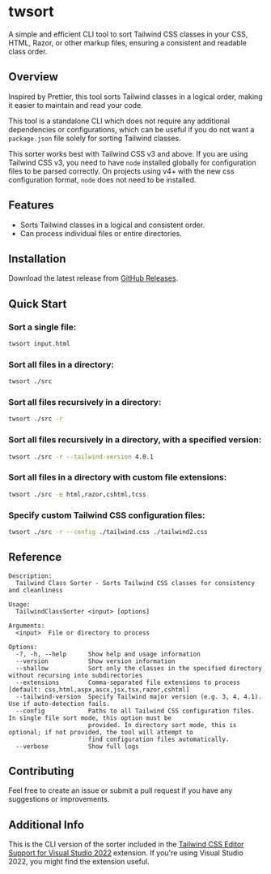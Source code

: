 # twsort

A simple and efficient CLI tool to sort Tailwind CSS classes in your CSS, HTML, Razor, or other markup files, ensuring a consistent and readable class order.

## Overview

Inspired by Prettier, this tool sorts Tailwind classes in a logical order, making it easier to maintain and read your code.

This tool is a standalone CLI which does not require any additional dependencies or configurations, which can be useful if you do not want a `package.json` file solely for sorting Tailwind classes.

This sorter works best with Tailwind CSS v3 and above. If you are using Tailwind CSS v3, you need to have `node` installed globally for configuration files to be parsed correctly. On projects using v4+ with the new css configuration format, `node` does not need to be installed.

## Features

- Sorts Tailwind classes in a logical and consistent order.
- Can process individual files or entire directories.

## Installation

Download the latest release from [GitHub Releases](https://github.com/theron-wang/twsort/releases).

## Quick Start

### Sort a single file:

```sh
twsort input.html
```

### Sort all files in a directory:

```sh
twsort ./src
```

### Sort all files recursively in a directory:

```sh
twsort ./src -r
```

### Sort all files recursively in a directory, with a specified version:

```sh
twsort ./src -r --tailwind-version 4.0.1
```

### Sort all files in a directory with custom file extensions:

```sh
twsort ./src -e html,razor,cshtml,tcss
```

### Specify custom Tailwind CSS configuration files:

```sh
twsort ./src -r --config ./tailwind.css ./tailwind2.css
```

## Reference

```
Description:
  Tailwind Class Sorter - Sorts Tailwind CSS classes for consistency and cleanliness

Usage:
  TailwindClassSorter <input> [options]

Arguments:
  <input>  File or directory to process

Options:
  -?, -h, --help      Show help and usage information
  --version           Show version information
  --shallow           Sort only the classes in the specified directory without recursing into subdirectories
  --extensions        Comma-separated file extensions to process [default: css,html,aspx,ascx,jsx,tsx,razor,cshtml]
  --tailwind-version  Specify Tailwind major version (e.g. 3, 4, 4.1). Use if auto-detection fails.
  --config            Paths to all Tailwind CSS configuration files. In single file sort mode, this option must be
                      provided. In directory sort mode, this is optional; if not provided, the tool will attempt to
                      find configuration files automatically.
  --verbose           Show full logs
```

## Contributing

Feel free to create an issue or submit a pull request if you have any suggestions or improvements.

## Additional Info

This is the CLI version of the sorter included in the [Tailwind CSS Editor Support for Visual Studio 2022](https://github.com/theron-wang/VS2022-Editor-Support-for-Tailwind-CSS) extension. If you're using Visual Studio 2022, you might find the extension useful.